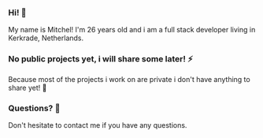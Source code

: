 ### Hi! 👋

My name is Mitchel! I'm 26 years old and i am a full stack developer living in Kerkrade, Netherlands.

### No public projects yet, i will share some later! ⚡
Because most of the projects i work on are private i don't have anything to share yet! 🤔


### Questions? 💬
Don't hesitate to contact me if you have any questions. 

<!--
**MitchelHajdu/mitchelhajdu** is a ✨ _special_ ✨ repository because its `README.md` (this file) appears on your GitHub profile.

Here are some ideas to get you started:

- 🔭 I’m currently working on ...
- 🌱 I’m currently learning ...
- 👯 I’m looking to collaborate on ...
- 🤔 I’m looking for help with ...
- 💬 Ask me about ...
- 📫 How to reach me: ...
- 😄 Pronouns: ...
- ⚡ Fun fact: ...
-->
